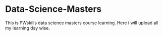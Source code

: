 # Data-Science-Masters
This is PWskills data science masters course learning. Here i will upload all my learning day wise.
